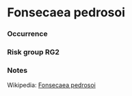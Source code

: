 <!-- TITLE: Fonsecaea pedrosoi   -->

# Fonsecaea pedrosoi 
### Occurrence

### Risk group RG2

### Notes

Wikipedia: [Fonsecaea pedrosoi](https://en.wikipedia.org/wiki/Fonsecaea_pedrosoi)
